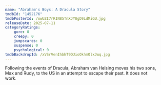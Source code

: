 ```yaml
---
name: "Abraham's Boys: A Dracula Story"
tmdbId: "1452176"
tmdbPosterId: /owUZI7rRIN85TnXJY8gD9LdMiGU.jpg
releaseDate: 2025-07-11
categoryRatings:
    gore: 0
    creepy: 0
    jumpscares: 0
    suspense: 0
    psychological: 0
tmdbBackdropId: /xVSrVenIhbhT9DJioOkhmOlxJuq.jpg
---
```

Following the events of Dracula, Abraham van Helsing moves his two sons, Max and Rudy, to the US in an attempt to escape their past. It does not work.

